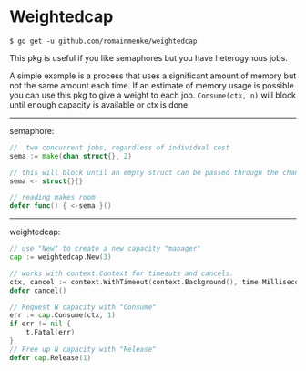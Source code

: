 # Weightedcap

`$ go get -u github.com/romainmenke/weightedcap`


This pkg is useful if you like semaphores but you have heterogynous jobs.

A simple example is a process that uses a significant amount of memory but not the same amount each time. If an estimate of memory usage is possible you can use this pkg to give a weight to each job. `Consume(ctx, n)` will block until enough capacity is available or ctx is done.

-----

semaphore:

```go
//  two concurrent jobs, regardless of individual cost
sema := make(chan struct{}, 2)

// this will block until an empty struct can be passed through the channel
sema <- struct{}{}

// reading makes room
defer func() { <-sema }()
```

-----

weightedcap:

```go
// use "New" to create a new capacity "manager"
cap := weightedcap.New(3)

// works with context.Context for timeouts and cancels.
ctx, cancel := context.WithTimeout(context.Background(), time.Millisecond*5)
defer cancel()

// Request N capacity with "Consume"
err := cap.Consume(ctx, 1)
if err != nil {
	t.Fatal(err)
}
// Free up N capacity with "Release"
defer cap.Release(1)
```

